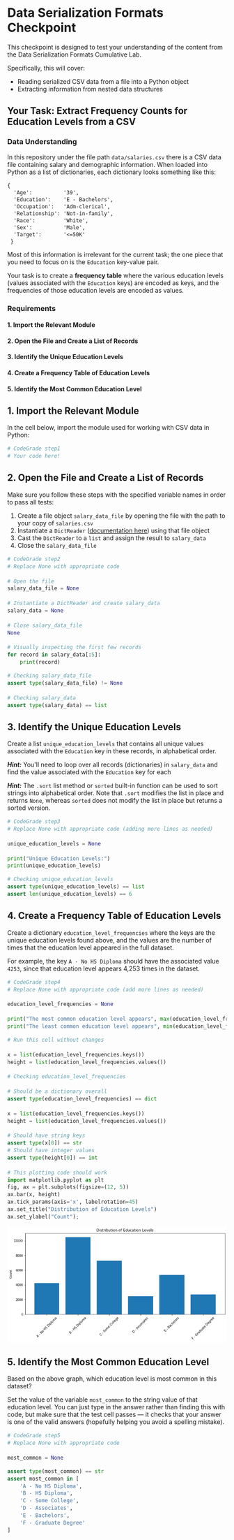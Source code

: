 # Data Serialization Formats Checkpoint

This checkpoint is designed to test your understanding of the content from the Data Serialization Formats Cumulative Lab.

Specifically, this will cover:

* Reading serialized CSV data from a file into a Python object
* Extracting information from nested data structures

## Your Task: Extract Frequency Counts for Education Levels from a CSV

### Data Understanding

In this repository under the file path `data/salaries.csv` there is a CSV data file containing salary and demographic information. When loaded into Python as a list of dictionaries, each dictionary looks something like this:

```
{
  'Age':          '39',
  'Education':    'E - Bachelors',
  'Occupation':   'Adm-clerical',
  'Relationship': 'Not-in-family',
  'Race':         'White',
  'Sex':          'Male',
  'Target':       '<=50K'
 }
```

Most of this information is irrelevant for the current task; the one piece that you need to focus on is the `Education` key-value pair.

Your task is to create a **frequency table** where the various education levels (values associated with the `Education` keys) are encoded as keys, and the frequencies of those education levels are encoded as values.

### Requirements

#### 1. Import the Relevant Module

#### 2. Open the File and Create a List of Records

#### 3. Identify the Unique Education Levels

#### 4. Create a Frequency Table of Education Levels

#### 5. Identify the Most Common Education Level

## 1. Import the Relevant Module

In the cell below, import the module used for working with CSV data in Python:


```python
# CodeGrade step1
# Your code here!

```

## 2. Open the File and Create a List of Records

Make sure you follow these steps with the specified variable names in order to pass all tests:

1. Create a file object `salary_data_file` by opening the file with the path to your copy of `salaries.csv`
2. Instantiate a `DictReader` ([documentation here](https://docs.python.org/3/library/csv.html#csv.DictReader)) using that file object
3. Cast the `DictReader` to a `list` and assign the result to `salary_data`
4. Close the `salary_data_file`


```python
# CodeGrade step2
# Replace None with appropriate code

# Open the file
salary_data_file = None

# Instantiate a DictReader and create salary_data
salary_data = None

# Close salary_data_file
None

# Visually inspecting the first few records
for record in salary_data[:5]:
    print(record)
```


```python
# Checking salary_data_file
assert type(salary_data_file) != None

# Checking salary_data
assert type(salary_data) == list
```

## 3. Identify the Unique Education Levels

Create a list `unique_education_levels` that contains all unique values associated with the `Education` key in these records, in alphabetical order.

***Hint:*** You'll need to loop over all records (dictionaries) in `salary_data` and find the value associated with the `Education` key for each

***Hint:*** The `.sort` list method or `sorted` built-in function can be used to sort strings into alphabetical order. Note that `.sort` modifies the list in place and returns `None`, whereas `sorted` does not modify the list in place but returns a sorted version.


```python
# CodeGrade step3
# Replace None with appropriate code (adding more lines as needed)

unique_education_levels = None

print("Unique Education Levels:")
print(unique_education_levels)
```


```python
# Checking unique_education_levels
assert type(unique_education_levels) == list
assert len(unique_education_levels) == 6
```

## 4. Create a Frequency Table of Education Levels

Create a dictionary `education_level_frequencies` where the keys are the unique education levels found above, and the values are the number of times that the education level appeared in the full dataset.

For example, the key `A - No HS Diploma` should have the associated value `4253`, since that education level appears 4,253 times in the dataset.


```python
# CodeGrade step4
# Replace None with appropriate code (add more lines as needed)

education_level_frequencies = None

print("The most common education level appears", max(education_level_frequencies.values()), "times")
print("The least common education level appears", min(education_level_frequencies.values()), "times")
```


```python
# Run this cell without changes

x = list(education_level_frequencies.keys())
height = list(education_level_frequencies.values())

# Checking education_level_frequencies

# Should be a dictionary overall
assert type(education_level_frequencies) == dict

x = list(education_level_frequencies.keys())
height = list(education_level_frequencies.values())

# Should have string keys
assert type(x[0]) == str
# Should have integer values
assert type(height[0]) == int

# This plotting code should work
import matplotlib.pyplot as plt
fig, ax = plt.subplots(figsize=(12, 5))
ax.bar(x, height)
ax.tick_params(axis='x', labelrotation=45)
ax.set_title("Distribution of Education Levels")
ax.set_ylabel("Count");
```


    
![png](index_files/index_11_0.png)
    


## 5. Identify the Most Common Education Level

Based on the above graph, which education level is most common in this dataset?

Set the value of the variable `most_common` to the string value of that education level. You can just type in the answer rather than finding this with code, but make sure that the test cell passes — it checks that your answer is one of the valid answers (hopefully helping you avoid a spelling mistake).


```python
# CodeGrade step5
# Replace None with appropriate code

most_common = None
```


```python
assert type(most_common) == str
assert most_common in [
    'A - No HS Diploma',
    'B - HS Diploma',
    'C - Some College',
    'D - Associates',
    'E - Bachelors',
    'F - Graduate Degree'
]
```


```python

```
